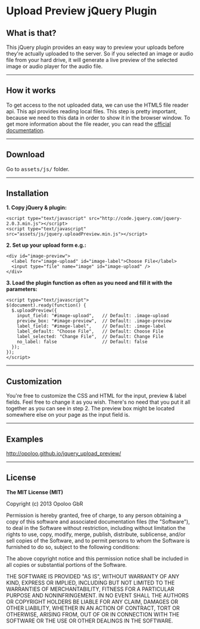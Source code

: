 # Upload Preview jQuery Plugin

## What is that?

This jQuery plugin provides an easy way to preview your uploads before they're actually uploaded to the server. So if you selected an image or audio file from your hard drive, it will generate a live preview of the selected image or audio player for the audio file.

***

## How it works

To get access to the not uploaded data, we can use the HTML5 file reader api. This api provides reading local files. This step is pretty important, because we need to this data in order to show it in the browser window. To get more information about the file reader, you can read the [official documentation](http://www.w3.org/TR/FileAPI/).

***

## Download

Go to <tt>assets/js/</tt> folder.

***

## Installation

**1. Copy jQuery & plugin:**

    <script type="text/javascript" src="http://code.jquery.com/jquery-2.0.3.min.js"></script>
    <script type="text/javascript" src="assets/js/jquery.uploadPreview.min.js"></script>

**2. Set up your upload form e.g.:**

    <div id="image-preview">
      <label for="image-upload" id="image-label">Choose File</label>
      <input type="file" name="image" id="image-upload" />
    </div>

**3. Load the plugin function as often as you need and fill it with the parameters:**

    <script type="text/javascript">
    $(document).ready(function() {
      $.uploadPreview({
        input_field: "#image-upload",   // Default: .image-upload
        preview_box: "#image-preview",  // Default: .image-preview
        label_field: "#image-label",    // Default: .image-label
        label_default: "Choose File",   // Default: Choose File
        label_selected: "Change File",  // Default: Change File
        no_label: false                 // Default: false
      });
    });
    </script>

***

## Customization

You're free to customize the CSS and HTML for the input, preview & label fields. Feel free to change it as you wish. There's no need that you put it all together as you can see in step 2. The preview box might be located somewhere else on your page as the input field is.

***

## Examples

http://opoloo.github.io/jquery_upload_preview/

***

## License

**The MIT License (MIT)**

Copyright (c) 2013 Opoloo GbR

Permission is hereby granted, free of charge, to any person obtaining a copy
of this software and associated documentation files (the "Software"), to deal
in the Software without restriction, including without limitation the rights
to use, copy, modify, merge, publish, distribute, sublicense, and/or sell
copies of the Software, and to permit persons to whom the Software is
furnished to do so, subject to the following conditions:

The above copyright notice and this permission notice shall be included in
all copies or substantial portions of the Software.

THE SOFTWARE IS PROVIDED "AS IS", WITHOUT WARRANTY OF ANY KIND, EXPRESS OR
IMPLIED, INCLUDING BUT NOT LIMITED TO THE WARRANTIES OF MERCHANTABILITY,
FITNESS FOR A PARTICULAR PURPOSE AND NONINFRINGEMENT. IN NO EVENT SHALL THE
AUTHORS OR COPYRIGHT HOLDERS BE LIABLE FOR ANY CLAIM, DAMAGES OR OTHER
LIABILITY, WHETHER IN AN ACTION OF CONTRACT, TORT OR OTHERWISE, ARISING FROM,
OUT OF OR IN CONNECTION WITH THE SOFTWARE OR THE USE OR OTHER DEALINGS IN
THE SOFTWARE.